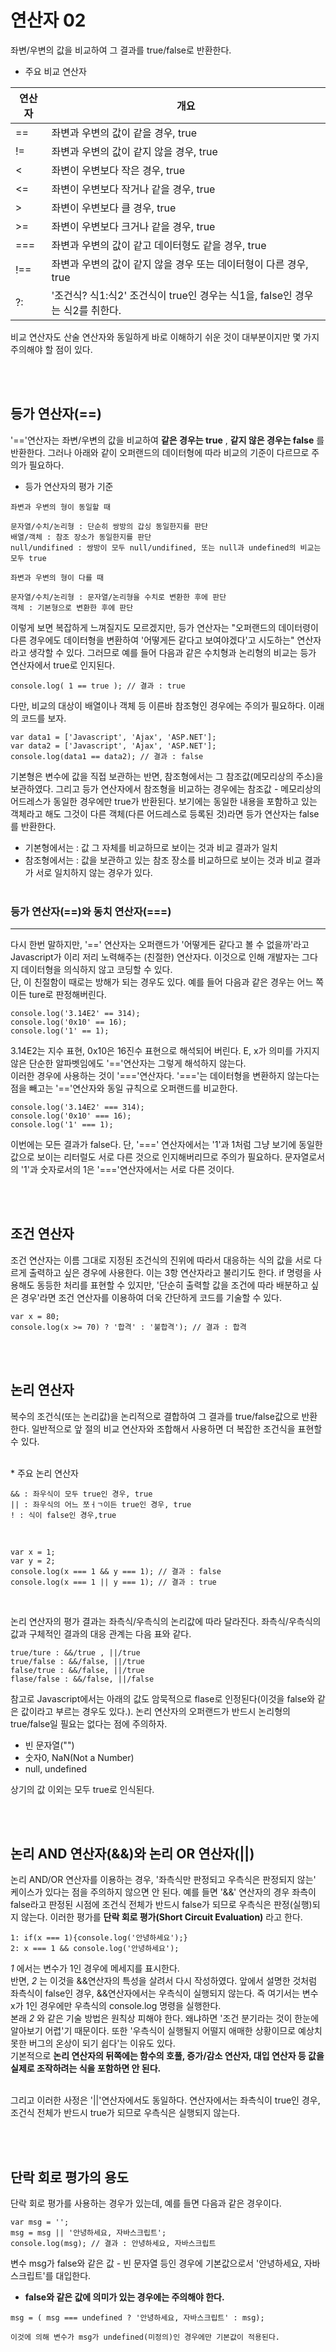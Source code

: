 
# 연산자 02

좌변/우변의 값을 비교하여 그 결과를 true/false로 반환한다.

* 주요 비교 연산자

|연산자|개요|
|--------|--------|
| == | 좌변과 우변의 값이 같을 경우, true |
| != | 좌변과 우변의 값이 같지 않을 경우, true |
| < | 좌변이 우변보다 작은 경우, true |
| <= | 좌변이 우변보다 작거나 같을 경우, true |
| > | 좌변이 우변보다 클 경우, true |
| >= | 좌변이 우변보다 크거나 같을 경우, true |
| === | 좌변과 우변의 값이 같고 데이터형도 같을 경우, true |
| !== | 좌변과 우변의 값이 같지 않을 경우 또는 데이터형이 다른 경우, true |
| ?: |'조건식? 식1:식2' 조건식이 true인 경우는 식1을, false인 경우는 식2를 취한다. |


비교 연산자도 산술 연산자와 동일하게 바로 이해하기 쉬운 것이 대부분이지만 몇 가지 주의해야 할 점이 있다.

<br/><br/>

## 등가 연산자(==)
'=='연산자는 좌변/우변의 값을 비교하여 **같은 경우는 true** , **같지 않은 경우는 false** 를 반환한다. 그러나 아래와 같이 오퍼랜드의 데이터형에 따라 비교의 기준이 다르므로 주의가 필요하다.

- 등가 연산자의 평가 기준

~~~
좌변과 우변의 형이 동일할 때

문자열/수치/논리형 : 단순히 쌍방의 갑싱 동일한지를 판단
배열/객체 : 참조 장소가 동일한지를 판단
null/undifined : 쌍방이 모두 null/undifined, 또는 null과 undefined의 비교는 모두 true

좌변과 우변의 형이 다를 때

문자열/수치/논리형 : 문자열/논리형을 수치로 변환한 후에 판단
객체 : 기본형으로 변환한 후에 판단
~~~ 

이렇게 보면 복잡하게 느껴질지도 모르겠지만, 등가 연산자는 "오퍼랜드의 데이터령이 다른 경우에도 데이터형을 변환하여 '어떻게든 같다고 보여야겠다'고 시도하는" 연산자라고 생각할 수 있다. 그러므로 예를 들어 다음과 같은 수치형과 논리형의 비교는 등가 연산자에서 true로 인지된다.

~~~
console.log( 1 == true ); // 결과 : true
~~~

다만, 비교의 대상이 배열이나 객체 등 이른바 참조형인 경우에는 주의가 필요하다. 이래의 코드를 보자.

~~~
var data1 = ['Javascript', 'Ajax', 'ASP.NET'];
var data2 = ['Javascript', 'Ajax', 'ASP.NET'];
console.log(data1 == data2); // 결과 : false
~~~

기본형은 변수에 값을 직접 보관하는 반면, 참조형에서는 그 참조값(메모리상의 주소)을 보관하였다. 그리고 등가 연산자에서 참조형을 비교하는 경우에는 참조값 - 메모리상의 어드레스가 동일한 경우에만 true가 반환된다. 보기에는 동일한 내용을 포함하고 있는 객체라고 해도 그것이 다른 객체(다른 어드레스로 등록된 것)라면 등가 연산자는 false를 반환한다.

* 기본형에서는 : 값 그 자체를 비교하므로 보이는 것과 비교 결과가 일치
* 참조형에서는 : 값을 보관하고 있는 참조 장소를 비교하므로 보이는 것과 비교 결과가 서로 일치하지 않는 경우가 있다.
<br/><br/>

### 등가 연산자(==)와 동치 연산자(===)
---
다시 한번 말하지만, '==' 연산자는 오퍼랜드가 '어떻게든 같다고 볼 수 없을까'라고 Javascript가 이리 저리 노력해주는 (친절한) 연산자다. 이것으로 인해 개발자는 그다지 데이터형을 의식하지 않고 코딩할 수 있다.<br/>
단, 이 친절함이 때로는 방해가 되는 경우도 있다. 예를 들어 다음과 같은 경우는 어느 쪽이든 ture로 판정해버린다.

~~~
console.log('3.14E2' == 314);
console.log('0x10' == 16);
console.log('1' == 1);
~~~

3.14E2는 지수 표현, 0x10은 16진수 표현으로 해석되어 버린다. E, x가 의미를 가지지 않은 단순한 알파벳임에도 '=='연산자는 그렇게 해석하지 않는다.<br/>
이러한 경우에 사용하는 것이 '==='연산자다. '==='는 데이터형을 변환하지 않는다는 점을 빼고는 '=='연산자와 동일 규칙으로 오퍼랜드를 비교한다.

~~~
console.log('3.14E2' === 314);
console.log('0x10' === 16);
console.log('1' === 1);
~~~

이번에는 모든 결과가 false다. 단, '===' 연산자에서는 '1'과 1처럼 그냥 보기에 동일한 값으로 보이는 리터럴도 서로 다른 것으로 인지해버리므로 주의가 필요하다. 문자열로서의 '1'과 숫자로서의 1은 '==='연산자에서는 서로 다른 것이다. 

<br/><br/>

## 조건 연산자

조건 연산자는 이름 그대로 지정된 조건식의 진위에 따라서 대응하는 식의 값을 서로 다르게 출력하고 싶은 경우에 사용한다. 이는 3항 연산자라고 불리기도 한다. if 명령을 사용해도 동등한 처리를 표현할 수 있지만, '단순히 출력할 값을 조건에 따라 배분하고 싶은 경우'라면 조건 연산자를 이용하여 더욱 간단하게 코드를 기술할 수 있다. 

~~~
var x = 80;
console.log(x >= 70) ? '합격' : '불합격'); // 결과 : 합격
~~~

<br/><br/>

## 논리 연산자

복수의 조건식(또는 논리값)을 논리적으로 결합하여 그 결과를 true/false값으로 반환한다. 일반적으로 앞 절의 비교 연산자와 조합해서 사용하면 더 복잡한 조건식을 표현할 수 있다.

<br/>
* 주요 논리 연산자

~~~
&& : 좌우식이 모두 true인 경우, true
|| : 좌우식의 어느 쪼ㅓㄱ이든 true인 경우, true
! : 식이 false인 경우,true
~~~

<br/>

~~~
var x = 1;
var y = 2;
console.log(x === 1 && y === 1); // 결과 : false
console.log(x === 1 || y === 1); // 결과 : true
~~~

<br/>

논리 연산자의 평가 결과는 좌측식/우측식의 논리값에 따라 달라진다. 좌측식/우측식의 값과 구체적인 결과의 대응 관계는 다음 표와 같다.

~~~
true/ture : &&/true , ||/true
true/false : &&/false, ||/true
false/true : &&/false, ||/true
flase/false : &&/false, ||/false
~~~

참고로 Javascript에서는 아래의 값도 암묵적으로 flase로 인정된다(이것을 false와 같은 값이라고 부르는 경우도 있다.). 논리 연산자의 오퍼랜드가 반드시 논리형의 true/false일 필요는 없다는 점에 주의하자.
- 빈 문자열("")
- 숫자0, NaN(Not a Number)
- null, undefined

상기의 값 이외는 모두 true로 인식된다.

<br/><br/>

## 논리 AND 연산자(&&)와 논리 OR 연산자(||)

논리 AND/OR 연산자를 이용하는 경우, '좌측식만 판정되고 우측식은 판정되지 않는' 케이스가 있다는 점을 주의하지 않으면 안 된다.
예를 들면 '&&' 연산자의 경우 좌측이 false라고 판정된 시점에 조건식 전체가 반드시 false가 되므로 우측식은 판정(실행)되지 않는다. 이러한 평가를 **단락 회로 평가(Short Circuit Evaluation)** 라고 한다. 

~~~
1: if(x === 1){console.log('안녕하세요');}
2: x === 1 && console.log('안녕하세요');
~~~

*1* 에서는 변수가 1인 경우에 메세지를 표시한다.<br/>
반면, *2* 는 이것을 &&연산자의 특성을 살려서 다시 작성하였다. 앞에서 설명한 것처럼 좌측식이 false인 경우, &&연산자에서는 우측식이 실행되지 않는다. 즉 여기서는 변수 x가 1인 경우에만 우측식의 console.log 명령을 실행한다.<br/>
본래 *2* 와 같은 기술 방법은 원칙상 피해야 한다. 왜냐하면 '조건 분기라는 것이 한눈에 알아보기 어렵'기 때문이다. 또한 '우측식이 실행될지 어떨지 애매한 상황이므로 예상치 못한 버그의 온상이 되기 쉽다'는 이유도 있다.<br/>
기본적으로 **논리 연산자의 뒤쪽에는 함수의 호풀, 증가/감소 연산자, 대입 연산자 등 값을 실제로 조작하려는 식을 포함하면 안 된다.**

<br/>
그리고 이러한 사정은 '||'연산자에서도 동일하다. 연산자에서는 좌측식이 true인 경우, 조건식 전체가 반드시 true가 되므로 우측식은 실행되지 않는다.

<br/><br/>

## 단락 회로 평가의 용도
단락 회로 평가를 사용하는 경우가 있는데, 예를 들면 다음과 같은 경우이다.

~~~
var msg = '';
msg = msg || '안녕하세요, 자바스크립트';
console.log(msg); // 결과 : 안녕하세요, 자바스크립트
~~~

변수 msg가 false와 같은 값 - 빈 문자열 등인 경우에 기본값으로서 '안녕하세요, 자바스크립트'를 대입한다.

* **false와 같은 값에 의미가 있는 경우에는 주의해야 한다.**


~~~
msg = ( msg === undefined ? '안녕하세요, 자바스크립트' : msg);

이것에 의해 변수가 msg가 undefined(미정의)인 경우에만 기본값이 적용된다.
~~~

